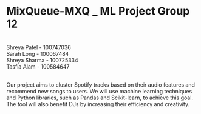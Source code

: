 # MixQueue-MXQ _ ML Project Group 12
<br>
Shreya Patel - 100747036<br>
Sarah Long - 100067484<br>
Shreya Sharma - 100725334<br>
Tasfia Alam - 100584647<br>
<br>




Our project aims to cluster Spotify tracks based on their audio features and recommend new songs to users. We will use machine learning techniques and Python libraries, such as Pandas and Scikit-learn, to achieve this goal. The tool will also benefit DJs by increasing their efficiency and creativity.
